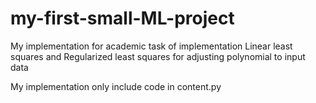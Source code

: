 # my-first-small-ML-project
My implementation for academic task of implementation Linear least squares and Regularized least squares for adjusting polynomial to input data

My implementation only include code in content.py
